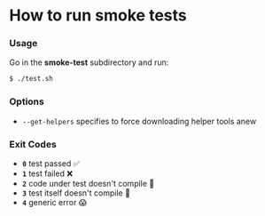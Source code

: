 # How to run smoke tests

### Usage
Go in the **smoke-test** subdirectory and run:
```sh
$ ./test.sh
```

### Options
- `--get-helpers` specifies to force downloading helper tools anew

### Exit Codes
- **`0`** test passed :white_check_mark:
- **`1`** test failed :x:
- **`2`** code under test doesn't compile :hammer:
- **`3`** test itself doesn't compile :gun:
- **`4`** generic error :scream:
